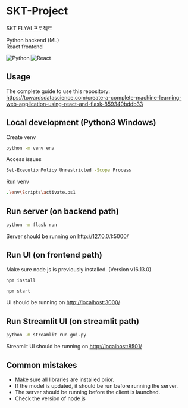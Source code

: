 # SKT-Project

SKT FLYAI 프로젝트

Python backend (ML)  
React frontend

![Python](https://img.shields.io/badge/python-3670A0?style=for-the-badge&logo=python&logoColor=ffdd54)
![React](https://img.shields.io/badge/react-%2320232a.svg?style=for-the-badge&logo=react&logoColor=%2361DAFB)

## Usage

The complete guide to use this repository: <https://towardsdatascience.com/create-a-complete-machine-learning-web-application-using-react-and-flask-859340bddb33>

## Local development (Python3 Windows)

Create venv

```sh
python -m venv env
```

Access issues

```sh
Set-ExecutionPolicy Unrestricted -Scope Process
```

Run venv

```sh
.\env\Scripts\activate.ps1
```

## Run server (on backend path)

```sh
python -m flask run
```

Server should be running on <http://127.0.0.1:5000/>

## Run UI (on frontend path)

Make sure node js is previously installed. (Version v16.13.0)

```sh
npm install
```

```sh
npm start
```

UI should be running on <http://localhost:3000/>

## Run Streamlit UI (on streamlit path)

```sh
python -m streamlit run gui.py
```

Streamlit UI should be running on <http://localhost:8501/>

## Common mistakes

- Make sure all libraries are installed prior.
- If the model is updated, it should be run before running the server.
- The server should be running before the client is launched.
- Check the version of node js
